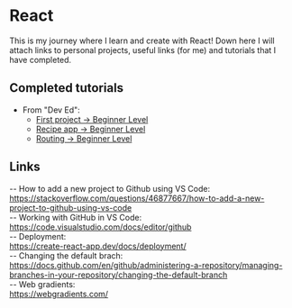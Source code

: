 # React

This is my journey where I learn and create with React! Down here I will attach links to personal projects, useful links (for me) and tutorials that I have completed.


## Completed tutorials
<ul>
    <li>From "Dev Ed":
        <ul>
            <li>
                <a href="https://github.com/913AliceHincu/projectreact">
                    First project -> Beginner Level
                </a>
            </li>
            <li>
                <a href="https://github.com/913AliceHincu/recipe-app-tutorial">
                    Recipe app -> Beginner Level
                </a>
            </li>
            <li>
                <a href="https://github.com/913AliceHincu/routing/tree/gh-pages">
                    Routing -> Beginner Level
                </a>
            </li>
        </ul>
    </li>
</ul>

## Links
-- How to add a new project to Github using VS Code: \
https://stackoverflow.com/questions/46877667/how-to-add-a-new-project-to-github-using-vs-code \
-- Working with GitHub in VS Code: \
https://code.visualstudio.com/docs/editor/github \
-- Deployment: \
https://create-react-app.dev/docs/deployment/ \
-- Changing the default brach: \
https://docs.github.com/en/github/administering-a-repository/managing-branches-in-your-repository/changing-the-default-branch \
-- Web gradients: \
https://webgradients.com/
